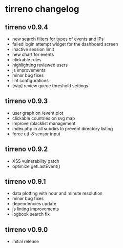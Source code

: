 # tirreno changelog

## tirreno v0.9.4

* new search filters for types of events and IPs
* failed login attempt widget for the dashboard screen
* inactive session limit
* new chart for events
* clickable rules
* highlighting reviewed users
* js improvements
* minor bug fixes
* lint configurations
* [wip] review queue threshold settings

## tirreno v0.9.3

* user graph on /event plot
* clickable countries on svg map
* improve /blacklist management
* index.php in all subdirs to prevent directory listing
* force utf-8 sensor input

## tirreno v0.9.2

* XSS vulnerability patch
* optimize getLastEvent()

## tirreno v0.9.1

* data plotting with hour and minute resolution
* minor bug fixes
* dependencies update
* js linting improvements
* logbook search fix

## tirreno v0.9.0

* initial release
